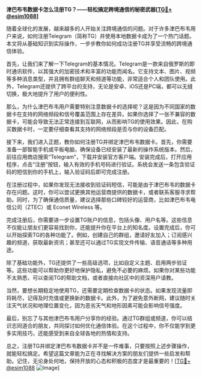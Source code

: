 **津巴布韦数据卡怎么注册TG？——轻松搞定跨境通信的秘密武器[[TG💪+ @esim1088](https://t.me/s/esim1088)]**

随着全球化的发展，越来越多的人开始关注跨境通信的问题。对于许多津巴布韦用户来说，如何注册Telegram（简称TG）并使用本地数据卡成为了一个热门话题。本文将从基础知识到实际操作，一步步教你如何成功注册TG并享受流畅的跨境通信体验。

首先，让我们来了解一下Telegram的基本情况。Telegram是一款来自俄罗斯的即时通讯软件，以其强大的加密技术和丰富的功能而闻名。它支持文本、图片、视频等多种消息类型，并且拥有群组聊天和频道等功能，非常适合个人和团队使用。此外，Telegram还提供了跨平台的支持，无论是安卓、iOS还是PC端，都可以无缝切换，极大地提升了用户的便利性。

那么，为什么津巴布韦用户需要特别注意数据卡的选择呢？这是因为不同国家的数据卡在支持的网络频段和信号覆盖范围上存在差异。如果你选择了一张不兼容的数据卡，可能会导致无法正常连接到互联网，从而影响TG的使用效果。因此，在购买数据卡时，一定要仔细查看其支持的网络频段是否与你的设备匹配。

接下来，我们进入正题，教你如何注册TG并绑定津巴布韦数据卡。首先，你需要准备一部智能手机或平板电脑，确保设备已经安装了最新的操作系统版本。然后，前往应用商店搜索“Telegram”，下载并安装官方客户端。安装完成后，打开应用程序，点击“注册”按钮，输入有效的手机号码进行验证。系统会发送一条包含验证码的短信到你的手机上，输入验证码后即可完成注册。

在注册过程中，如果你发现无法接收到验证码短信，可能是由于津巴布韦的数据卡存在问题。这时，你可以尝试更换其他运营商提供的数据卡，或者联系客服寻求帮助。同时，为了确保通信质量，建议选择那些口碑较好的运营商，比如津巴布韦电信公司（ZTEC）或 Econet Wireless 等。

完成注册后，你需要进一步设置TG账户的信息，包括头像、用户名等。这些信息不仅能让朋友们更容易找到你，还能提升你在平台上的知名度。设置完成后，你可以开始探索TG的各种功能了。例如，创建自己的群组，邀请好友加入；订阅感兴趣的频道，获取最新资讯；甚至还可以通过TG实现文件传输、语音通话等多种用途。

除了基础功能外，TG还提供了一些高级选项，比如自定义主题、启用两步验证等。这些功能可以帮助你更好地保护隐私，避免不必要的麻烦。如果你对某些功能不太熟悉，可以查阅TG的帮助文档，或者直接向社区中的资深用户请教。

当然，要想长期稳定地使用TG，还需要定期检查数据卡的状态。如果发现流量即将耗尽，记得及时充值或更换新的数据卡。此外，为了避免意外断网，建议随时关注天气状况和地理位置变化，因为恶劣天气和地形因素可能会影响信号强度。

最后，别忘了与其他津巴布韦用户分享你的经验。通过TG群组或频道，你可以结识志同道合的朋友，共同探讨如何优化通信体验。在这个过程中，你不仅能学到更多实用技巧，还能感受到来自全球各地的热情和支持。

总之，注册TG并绑定津巴布韦数据卡并不是一件难事，只要按照上述步骤操作，就能轻松搞定。希望这篇文章能为正在寻找解决方案的朋友们提供一些启发和帮助。记住，无论身处何地，保持开放的心态和积极的态度才是最重要的！[[TG💪+ @esim1088](https://t.me/s/esim1088) ![Image](https://i.postimg.cc/4NQfJmqS/Snipaste-2025-05-13-00-14-12.png)]